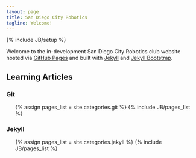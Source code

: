 ```yaml
---
layout: page
title: San Diego City Robotics
tagline: Welcome!
---
```

{% include JB/setup %}

Welcome to the in-development San Diego City Robotics club website hosted via [GitHub Pages](https://pages.github.com) and built with [Jekyll](http://jekyllrb.com/) and [Jekyll Bootstrap](http://jekyllbootstrap.com/).

## Learning Articles

### Git
<ul>
{% assign pages_list = site.categories.git %}
{% include JB/pages_list %}
</ul>

### Jekyll
<ul>
{% assign pages_list = site.categories.jekyll %}
{% include JB/pages_list %}
</ul>

